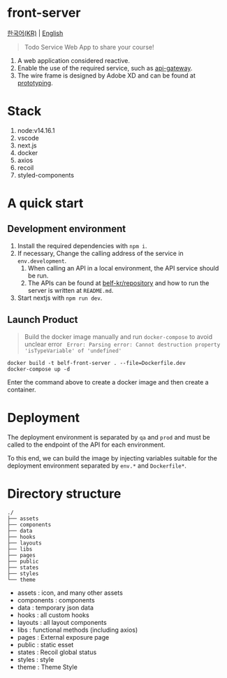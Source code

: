 # front-server

[한국어(KR)](./README.md) | [English](./README.en-US.md)

> Todo Service Web App to share your course!

1. A web application considered reactive.
1. Enable the use of the required service, such as [api-gateway](https://github.com/belf-kr/api-gateway).
1. The wire frame is designed by Adobe XD and can be found at [prototyping](https://xd.adobe.com/view/ffec9bcc-87d9-4bc6-b873-721709411173-aabf).

# Stack

1. node:v14.16.1
1. vscode
1. next.js
1. docker
1. axios
1. recoil
1. styled-components

# A quick start

## Development environment

1. Install the required dependencies with `npm i`.
1. If necessary, Change the calling address of the service in `env.development`.
   1. When calling an API in a local environment, the API service should be run.
   1. The APIs can be found at [belf-kr/repository](https://github.com/orgs/belf-kr/repositories) and how to run the server is written at `README.md`.
1. Start nextjs with `npm run dev`.

## Launch Product

> Build the docker image manually and run `docker-compose` to avoid unclear error ` Error: Parsing error: Cannot destruction property 'isTypeVariable' of 'undefined'`

```shell
docker build -t belf-front-server . --file=Dockerfile.dev
docker-compose up -d
```

Enter the command above to create a docker image and then create a container.

# Deployment

The deployment environment is separated by `qa` and `prod` and must be called to the endpoint of the API for each environment.

To this end, we can build the image by injecting variables suitable for the deployment environment separated by `env.*` and `Dockerfile*`.

# Directory structure

```text
./
├── assets
├── components
├── data
├── hooks
├── layouts
├── libs
├── pages
├── public
├── states
├── styles
└── theme
```

- assets : icon, and many other assets
- components : components
- data : temporary json data
- hooks : all custom hooks
- layouts : all layout components
- libs : functional methods (including axios)
- pages : External exposure page
- public : static esset
- states : Recoil global status
- styles : style
- theme : Theme Style
